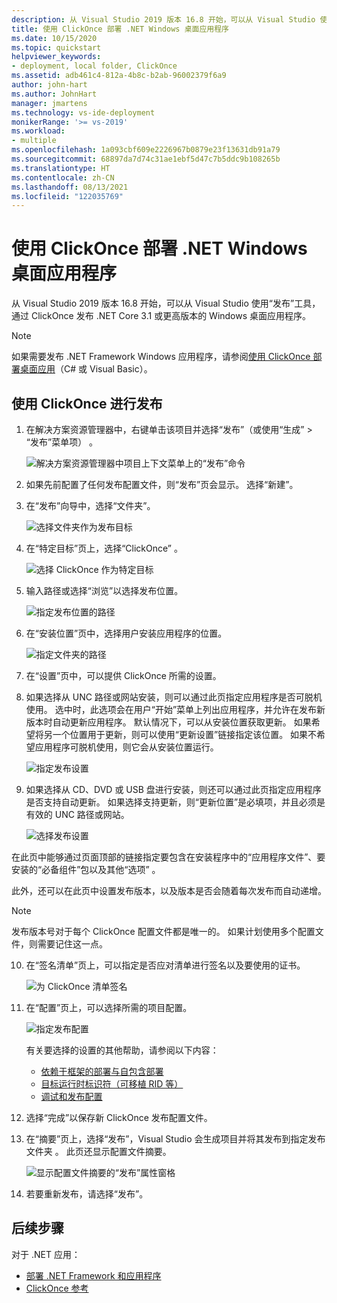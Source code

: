 ```yaml
---
description: 从 Visual Studio 2019 版本 16.8 开始，可以从 Visual Studio 使用“发布”工具，通过 ClickOnce 发布 .NET Core 3.1 或更高版本的 Windows 桌面应用程序。
title: 使用 ClickOnce 部署 .NET Windows 桌面应用程序
ms.date: 10/15/2020
ms.topic: quickstart
helpviewer_keywords:
- deployment, local folder, ClickOnce
ms.assetid: adb461c4-812a-4b8c-b2ab-96002379f6a9
author: john-hart
ms.author: JohnHart
manager: jmartens
ms.technology: vs-ide-deployment
monikerRange: '>= vs-2019'
ms.workload:
- multiple
ms.openlocfilehash: 1a093cbf609e2226967b0879e23f13631db91a79
ms.sourcegitcommit: 68897da7d74c31ae1ebf5d47c7b5ddc9b108265b
ms.translationtype: HT
ms.contentlocale: zh-CN
ms.lasthandoff: 08/13/2021
ms.locfileid: "122035769"
---
```

# <a name="deploy-a-net-windows-desktop-application-using-clickonce"></a>使用 ClickOnce 部署 .NET Windows 桌面应用程序

从 Visual Studio 2019 版本 16.8 开始，可以从 Visual Studio 使用“发布”工具，通过 ClickOnce 发布 .NET Core 3.1 或更高版本的 Windows 桌面应用程序。

> [!NOTE]
> 如果需要发布 .NET Framework Windows 应用程序，请参阅[使用 ClickOnce 部署桌面应用](how-to-publish-a-clickonce-application-using-the-publish-wizard.md)（C# 或 Visual Basic）。

## <a name="publishing-with-clickonce"></a>使用 ClickOnce 进行发布

1. 在解决方案资源管理器中，右键单击该项目并选择“发布”（或使用“生成” > “发布”菜单项）  。

    ![解决方案资源管理器中项目上下文菜单上的“发布”命令](../deployment/media/quickstart-clickonce-solution-explorer.png "选择发布")

1. 如果先前配置了任何发布配置文件，则“发布”页会显示。 选择“新建”。

1. 在“发布”向导中，选择“文件夹”。

    ![选择文件夹作为发布目标](../deployment/media/quickstart-clickonce-publish-folder-category.png "选择文件夹")

1. 在“特定目标”页上，选择“ClickOnce” 。

    ![选择 ClickOnce 作为特定目标](../deployment/media/quickstart-clickonce-publish-folder-target.png "选择 ClickOnce")

1. 输入路径或选择“浏览”以选择发布位置。

    ![指定发布位置的路径](../deployment/media/quickstart-clickonce-publish-location.png "输入路径")

1. 在“安装位置”页中，选择用户安装应用程序的位置。

    ![指定文件夹的路径](../deployment/media/quickstart-clickonce-install-location.png "选择安装位置")

1. 在“设置”页中，可以提供 ClickOnce 所需的设置。

1. 如果选择从 UNC 路径或网站安装，则可以通过此页指定应用程序是否可脱机使用。 选中时，此选项会在用户“开始”菜单上列出应用程序，并允许在发布新版本时自动更新应用程序。 默认情况下，可以从安装位置获取更新。  如果希望将另一个位置用于更新，则可以使用“更新设置”链接指定该位置。 如果不希望应用程序可脱机使用，则它会从安装位置运行。

    ![指定发布设置](../deployment/media/quickstart-clickonce-unc-settings.png "选择发布设置")

1. 如果选择从 CD、DVD 或 USB 盘进行安装，则还可以通过此页指定应用程序是否支持自动更新。 如果选择支持更新，则“更新位置”是必填项，并且必须是有效的 UNC 路径或网站。

    ![选择发布设置](../deployment/media/quickstart-clickonce-settings.png "选择发布设置")

在此页中能够通过页面顶部的链接指定要包含在安装程序中的“应用程序文件”、要安装的“必备组件”包以及其他“选项”  。

此外，还可以在此页中设置发布版本，以及版本是否会随着每次发布而自动递增。

> [!NOTE]
> 发布版本号对于每个 ClickOnce 配置文件都是唯一的。 如果计划使用多个配置文件，则需要记住这一点。

10. 在“签名清单”页上，可以指定是否应对清单进行签名以及要使用的证书。

    ![为 ClickOnce 清单签名](../deployment/media/quickstart-clickonce-sign-manifests.png)

1. 在“配置”页上，可以选择所需的项目配置。

     ![指定发布配置](../deployment/media/quickstart-clickonce-configuration.png)

    有关要选择的设置的其他帮助，请参阅以下内容：

    - [依赖于框架的部署与自包含部署](/dotnet/core/deploying/)
    - [目标运行时标识符（可移植 RID 等）](/dotnet/core/rid-catalog)
    - [调试和发布配置](../ide/understanding-build-configurations.md)

1. 选择“完成”以保存新 ClickOnce 发布配置文件。

1. 在“摘要”页上，选择“发布”，Visual Studio 会生成项目并将其发布到指定发布文件夹 。 此页还显示配置文件摘要。

    ![显示配置文件摘要的“发布”属性窗格](../deployment/media/quickstart-clickonce-summary.png)

1. 若要重新发布，请选择“发布”。

## <a name="next-steps"></a>后续步骤

对于 .NET 应用：

- [部署 .NET Framework 和应用程序](/dotnet/framework/deployment/)
- [ClickOnce 参考](clickonce-reference.md)

